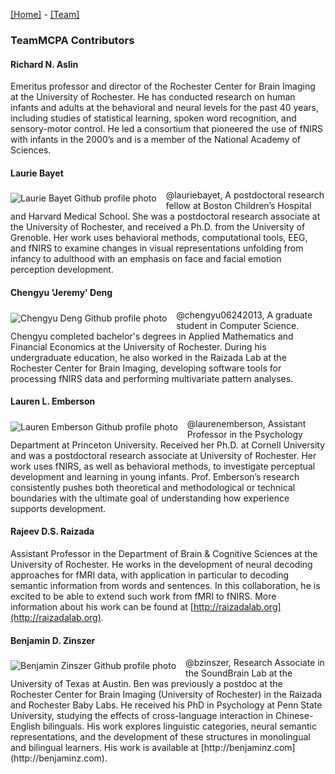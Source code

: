 [\[Home\]](index.html) - [\[Team\]](team.html)

### TeamMCPA Contributors

#### Richard N. Aslin
Emeritus professor and director of the Rochester Center for Brain Imaging at the University of Rochester. He has conducted research on human infants and adults at the behavioral and neural levels for the past 40 years, including studies of statistical learning, spoken word recognition, and sensory-motor control. He led a consortium that pioneered the use of fNIRS with infants in the 2000’s and is a member of the National Academy of Sciences.

#### Laurie Bayet
<img align="left" src="https://avatars1.githubusercontent.com/u/7031064?v=4&s=100" alt="Laurie Bayet Github profile photo" style="margin: 5px 15px 5px 0px;">
@lauriebayet, A postdoctoral research fellow at Boston Children’s Hospital and Harvard Medical School. She was a postdoctoral research associate at the University of Rochester, and received a Ph.D. from the University of Grenoble. Her work uses behavioral methods, computational tools, EEG, and fNIRS to examine changes in visual representations unfolding from infancy to adulthood with an emphasis on face and facial emotion perception development.

#### Chengyu 'Jeremy' Deng 
<img align="left" src="https://avatars0.githubusercontent.com/u/16890579?v=4&s=100" alt="Chengyu Deng Github profile photo" style="margin: 5px 15px 5px 0px;">
@chengyu06242013, A graduate student in Computer Science. Chengyu completed bachelor's degrees in Applied Mathematics and Financial Economics at the University of Rochester. During his undergraduate education, he also worked in the Raizada Lab at the Rochester Center for Brain Imaging, developing software tools for processing fNIRS data and performing multivariate pattern analyses.

#### Lauren L. Emberson
<img align="left" src="https://avatars3.githubusercontent.com/u/7785098?v=4&s=100" alt="Lauren Emberson Github profile photo" style="margin: 5px 15px 5px 0px;">
@laurenemberson, Assistant Professor in the Psychology Department at Princeton University. Received her Ph.D. at Cornell University and was a postdoctoral research associate at University of Rochester. Her work uses fNIRS, as well as behavioral methods, to investigate perceptual development and learning in young infants. Prof. Emberson’s research consistently pushes both theoretical and methodological or technical boundaries with the ultimate goal of understanding how experience supports development. 

#### Rajeev D.S. Raizada
Assistant Professor in the Department of Brain & Cognitive Sciences at the University of Rochester. He works in the development of neural decoding approaches for fMRI data, with application in particular to decoding semantic information from words and sentences. In this collaboration, he is excited to be able to extend such work from fMRI to fNIRS. More information about his work can be found at [http://raizadalab.org](http://raizadalab.org).

#### Benjamin D. Zinszer
<img align="left" src="https://avatars0.githubusercontent.com/u/14100363?v=4&s=100" alt="Benjamin Zinszer Github profile photo" style="margin: 5px 15px 5px 0px;">
@bzinszer, Research Associate in the SoundBrain Lab at the University of Texas at Austin. Ben was previously a postdoc at the Rochester Center for Brain Imaging (University of Rochester) in the Raizada and Rochester Baby Labs. He received his PhD in Psychology at Penn State University, studying the effects of cross-language interaction in Chinese-English bilinguals. His work explores linguistic categories, neural semantic representations, and the development of these structures in monolingual and bilingual learners. His work is available at [http://benjaminz.com](http://benjaminz.com).


